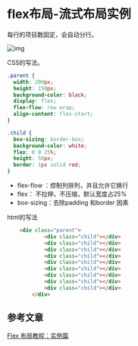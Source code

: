 # flex布局-流式布局实例

每行的项目数固定，会自动分行。

![img](https://gitee.com/zszdevelop/blogimage/raw/master/img/bg2015071330.png)

CSS的写法。

 ```css
 .parent {
   width: 200px;
   height: 150px;
   background-color: black;
   display: flex;
   flex-flow: row wrap;
   align-content: flex-start;
 }
 
 .child {
   box-sizing: border-box;
   background-color: white;
   flex: 0 0 25%;
   height: 50px;
   border: 1px solid red;
 }
 ```

- flex-flow ：控制列排列，并且允许它换行
- flex： 不拉伸，不压缩，默认宽度占25%
- box-sizing：去除padding 和border 因素

html的写法

```html
    <div class="parent">
            <div class="child"></div>
            <div class="child"></div>
            <div class="child"></div>
            <div class="child"></div>
            <div class="child"></div>
            <div class="child"></div>
            <div class="child"></div>
            <div class="child"></div>
            <div class="child"></div>
        </div>
```

## 参考文章

[Flex 布局教程：实例篇](http://www.ruanyifeng.com/blog/2015/07/flex-examples.html)